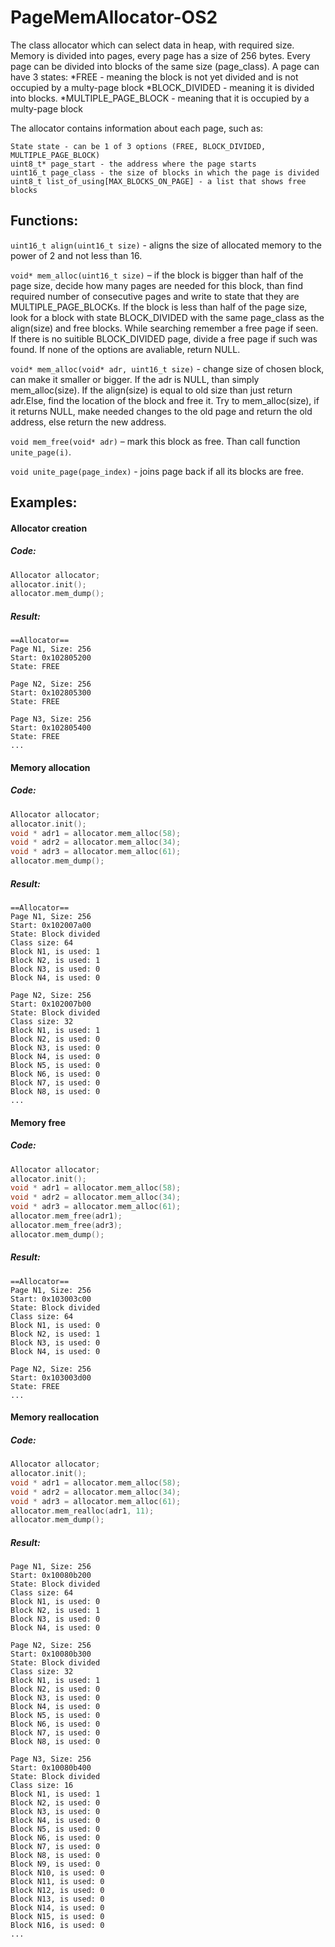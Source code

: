 # PageMemAllocator-OS2
The class allocator which can select data in heap, with required size. Memory is divided into pages, every page has a size of 256 bytes. Every page can be divided into blocks of the same size (page_class). A page can have 3 states:
*FREE - meaning the block is not yet divided and is not occupied by a multy-page block
*BLOCK_DIVIDED - meaning it is divided into blocks.
*MULTIPLE_PAGE_BLOCK - meaning that it is occupied by a multy-page block

The allocator contains information about each page, such as:

```
State state - can be 1 of 3 options (FREE, BLOCK_DIVIDED, MULTIPLE_PAGE_BLOCK)
uint8_t* page_start - the address where the page starts
uint16_t page_class - the size of blocks in which the page is divided
uint8_t list_of_using[MAX_BLOCKS_ON_PAGE] - a list that shows free blocks
```

## Functions:

`uint16_t align(uint16_t size)` - aligns the size of allocated memory to the power of 2 and not less than 16.

`void* mem_alloc(uint16_t size)` – if the block is bigger than half of the page size, decide how many pages are needed for this block, than find required number of consecutive pages and write to state that they are MULTIPLE_PAGE_BLOCKs. If the block is less than half of the page size, look for a block with state BLOCK_DIVIDED with the same page_class as the align(size) and free blocks. While searching remember a free page if seen. If there is no suitible BLOCK_DIVIDED page, divide a free page if such was found. If none of the options are avaliable, return NULL.

`void* mem_alloc(void* adr, uint16_t size)` - change size of chosen block, can make it smaller or bigger. If the adr is NULL, than simply mem_alloc(size). If the align(size) is equal to old size than just return adr.Else, find the location of the block and free it. Try to mem_alloc(size), if it returns NULL, make needed changes to the old page and return the old address, else return the new address.

`void mem_free(void* adr)` – mark this block as free. Than call function `unite_page(i)`.

`void unite_page(page_index)` - joins page back if all its blocks are free.

## Examples:

#### Allocator creation
##### Code:
```c++
Allocator allocator;
allocator.init();
allocator.mem_dump();
```
##### Result:
```
==Allocator==
Page N1, Size: 256
Start: 0x102805200
State: FREE

Page N2, Size: 256
Start: 0x102805300
State: FREE

Page N3, Size: 256
Start: 0x102805400
State: FREE
...
```

#### Memory allocation
##### Code:
```c++
Allocator allocator;
allocator.init();
void * adr1 = allocator.mem_alloc(58);
void * adr2 = allocator.mem_alloc(34);
void * adr3 = allocator.mem_alloc(61);
allocator.mem_dump();
```
##### Result:
```
==Allocator==
Page N1, Size: 256
Start: 0x102007a00
State: Block divided
Class size: 64
Block N1, is used: 1
Block N2, is used: 1
Block N3, is used: 0
Block N4, is used: 0

Page N2, Size: 256
Start: 0x102007b00
State: Block divided
Class size: 32
Block N1, is used: 1
Block N2, is used: 0
Block N3, is used: 0
Block N4, is used: 0
Block N5, is used: 0
Block N6, is used: 0
Block N7, is used: 0
Block N8, is used: 0
...
```

#### Memory free
##### Code:
```c++
Allocator allocator;
allocator.init();
void * adr1 = allocator.mem_alloc(58);
void * adr2 = allocator.mem_alloc(34);
void * adr3 = allocator.mem_alloc(61);
allocator.mem_free(adr1);
allocator.mem_free(adr3);
allocator.mem_dump();
```
##### Result:
```
==Allocator==
Page N1, Size: 256
Start: 0x103003c00
State: Block divided
Class size: 64
Block N1, is used: 0
Block N2, is used: 1
Block N3, is used: 0
Block N4, is used: 0

Page N2, Size: 256
Start: 0x103003d00
State: FREE
...
```

#### Memory reallocation
##### Code:
```c++
Allocator allocator;
allocator.init();
void * adr1 = allocator.mem_alloc(58);
void * adr2 = allocator.mem_alloc(34);
void * adr3 = allocator.mem_alloc(61);
allocator.mem_realloc(adr1, 11);
allocator.mem_dump();
```
##### Result:
```
Page N1, Size: 256
Start: 0x10080b200
State: Block divided
Class size: 64
Block N1, is used: 0
Block N2, is used: 1
Block N3, is used: 0
Block N4, is used: 0

Page N2, Size: 256
Start: 0x10080b300
State: Block divided
Class size: 32
Block N1, is used: 1
Block N2, is used: 0
Block N3, is used: 0
Block N4, is used: 0
Block N5, is used: 0
Block N6, is used: 0
Block N7, is used: 0
Block N8, is used: 0

Page N3, Size: 256
Start: 0x10080b400
State: Block divided
Class size: 16
Block N1, is used: 1
Block N2, is used: 0
Block N3, is used: 0
Block N4, is used: 0
Block N5, is used: 0
Block N6, is used: 0
Block N7, is used: 0
Block N8, is used: 0
Block N9, is used: 0
Block N10, is used: 0
Block N11, is used: 0
Block N12, is used: 0
Block N13, is used: 0
Block N14, is used: 0
Block N15, is used: 0
Block N16, is used: 0
...
```
